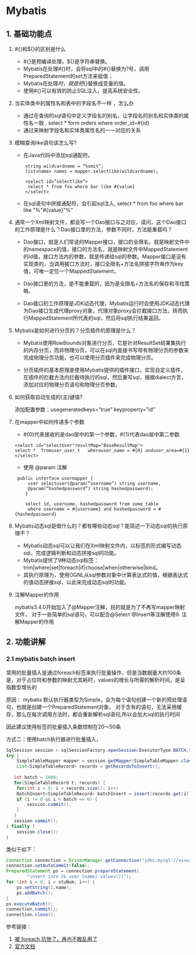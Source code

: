 # Mybatis 

## 1. 基础功能点
1. #{}和\${}的区别是什么
    - #{}是预编译处理，\${}是字符串替换。
    - Mybatis在处理#{}时，会将sql中的#{}替换为?号，调用PreparedStatement的set方法来赋值；
    - Mybatis在处理${}时，就是把${}替换成变量的值。
    - 使用#{}可以有效的防止SQL注入，提高系统安全性。

2. 当实体类中的属性名和表中的字段名不一样 ，怎么办 
    -  通过在查询的sql语句中定义字段名的别名，让字段名的别名和实体类的属性名一致 .
     select * form orders where order_id=#{id}
    - 通过<resultMap>来映射字段名和实体类属性名的一一对应的关系 <id property=”id” column=”order_id”>

3. 模糊查询like语句该怎么写?
    - 在Java代码中添加sql通配符。
    ```
        string wildcardname = “%smi%”;
        list<name> names = mapper.selectlike(wildcardname);

        <select id=”selectlike”>
         select * from foo where bar like #{value}
        </select>

    ```
    - 在sql语句中拼接通配符，会引起sql注入,  select * from foo where bar like "%"#{value}"%"

4. 通常一个Xml映射文件，都会写一个Dao接口与之对应，请问，这个Dao接口的工作原理是什么？Dao接口里的方法，参数不同时，方法能重载吗？
    - Dao接口，就是人们常说的Mapper接口，接口的全限名，就是映射文件中的namespace的值，接口的方法名，就是映射文件中MappedStatement的id值，接口方法内的参数，就是传递给sql的参数。Mapper接口是没有实现类的，当调用接口方法时，接口全限名+方法名拼接字符串作为key值，可唯一定位一个MappedStatement，
    - Dao接口里的方法，是不能重载的，因为是全限名+方法名的保存和寻找策略。

    - Dao接口的工作原理是JDK动态代理，Mybatis运行时会使用JDK动态代理为Dao接口生成代理proxy对象，代理对象proxy会拦截接口方法，转而执行MappedStatement所代表的sql，然后将sql执行结果返回。

5. Mybatis是如何进行分页的？分页插件的原理是什么？
    - Mybatis使用RowBounds对象进行分页，它是针对ResultSet结果集执行的内存分页，而非物理分页，可以在sql内直接书写带有物理分页的参数来完成物理分页功能，也可以使用分页插件来完成物理分页。

    - 分页插件的基本原理是使用Mybatis提供的插件接口，实现自定义插件，在插件的拦截方法内拦截待执行的sql，然后重写sql，根据dialect方言，添加对应的物理分页语句和物理分页参数。

6. 如何获取自动生成的(主)键值?

    添加配置参数：usegeneratedkeys=”true” keyproperty=”id”

7. 在mapper中如何传递多个参数

    - #{0}代表接收的是dao层中的第一个参数，#{1}代表dao层中第二参数
    ```
    <select id="selectUser"resultMap="BaseResultMap">  
    select *  fromuser_user_t   whereuser_name = #{0} anduser_area=#{1}  
    </select>
    ```
    - 使用 @param 注解
    ```
     public interface usermapper { 
         user selectuser(@param(“username”) string username, 
         @param(“hashedpassword”) string hashedpassword); 
        }

        select id, username, hashedpassword from some_table
         where username = #{username} and hashedpassword = #{hashedpassword}
    ```
8. Mybatis动态sql是做什么的？都有哪些动态sql？能简述一下动态sql的执行原理不？

    - Mybatis动态sql可以让我们在Xml映射文件内，以标签的形式编写动态sql，完成逻辑判断和动态拼接sql的功能。
    - Mybatis提供了9种动态sql标签：trim|where|set|foreach|if|choose|when|otherwise|bind。
    - 其执行原理为，使用OGNL从sql参数对象中计算表达式的值，根据表达式的值动态拼接sql，以此来完成动态sql的功能。

9. 注解Mapper的作用

    mybatis3.4.0开始加入了@Mapper注解，目的就是为了不再写mapper映射文件， 对于一些简单的sql语句，可以配合@Select @Insert等注解使用9. 注解Mapper的作用


## 2. 功能讲解

### 2.1 mybatis batch insert

常用的批量插入是通过foreach标签来执行批量操作，但是当数据量大约100条是，对于占位符和参数的映射尤其耗时，values的增长与所需的解析时间，是呈指数型增长的

原因：
mybatis 默认执行器类型为Simple，会为每个语句创建一个新的预处理语句，也就是创建一个PreparedStatement对象。
对于含有<foreach>的语句，无法采用缓存，那么在每次调用方法时，都会重新解析sql语句,所以会加大sql的执行时间

因此建议使用<foreach>标签的批量插入条数控制在20～50条

方式二：使用batch执行器进行批量插入，
```java
SqlSession session = sqlSessionFactory.openSession(ExecutorType.BATCH,false);
try {
    SimpleTableMapper mapper = session.getMapper(SimpleTableMapper.class);
    List<SimpleTableRecord> records = getRecordsToInsert(); 
   
   int batch = 1000;
   for(SimpleTableRecord t: records) {
    for(int i = 0; i < records.size(); i++)
    BatchInsert<SimpleTableRecord> batchInsert = insert(records.get(i));
    if (i != 0 && i % batch == 0) {
        session.commit();
    }
   }
   session.commit();
} finally {
    session.close();
}

```

类似于如下：

```java
Connection connection = DriverManager.getConnection("jdbc:mysql://xxxxx/mydb?useUnicode=true&characterEncoding=UTF-8&useServerPrepStmts=false&rewriteBatchedStatements=true","root","root");
connection.setAutoCommit(false);
PreparedStatement ps = connection.prepareStatement(
        "insert into tb_user (name) values(?)");
for (int i = 0; i < stuNum; i++) {
    ps.setString(1,name);
    ps.addBatch();
}
ps.executeBatch();
connection.commit();
connection.close();
```

参考链接：
1. [被 foreach 坑惨了，再也不敢乱用了](https://mp.weixin.qq.com/s/-hY7tu5HGkpeOcW0SnYCPg)
2. [官方文档](https://mybatis.org/mybatis-dynamic-sql/docs/insert.html)